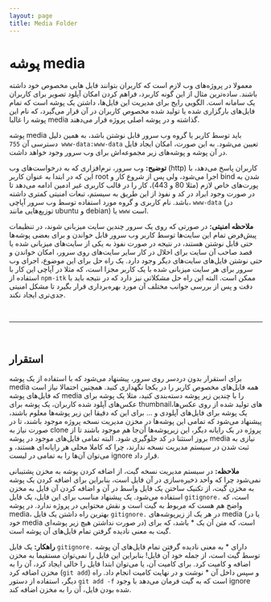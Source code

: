 ```yaml
---
layout: page
title: Media Folder
---
```


# پوشه media

معمولا در پروژه‌های وب لازم است که کاربران بتوانند فایل هایی مخصوص خود داشته باشند.
ساده‌ترین مثال از این گونه کاربرد، فراهم کردن امکان آپلود تصویر برای کاربران یک سامانه است.
الگویی رایج برای مدیریت این فایل‌ها، داشتن یک پوشه است که تمام فایل‌های بارگزاری شده یا تولید شده مخصوص
کاربران در آن قرار می‌گیرد، که نام این پوشه را غالبا media گذاشته و در پوشه اصلی پروژه قرار می‌دهند.

پوشه media باید توسط کاربر یا گروه وب سرور قابل نوشتن باشد، به همین دلیل دسترسی آن `755 www-data:www-data`
تعیین می‌شود. به این صورت، امکان ایجاد فایل در آن پوشه و پوشه‌های زیر مجموعه‌اش برای وب سرور وجود خواهد داشت.

**توضیح:** وب سرور، نرم‌افزاری که به درخواست‌های وب (http) کاربران پاسخ می‌دهد، با این که در ابتدا به عنوان
کاربر root اجرا می‌شود، ولی پس از شروع کار و bind شدن به پورت‌های خاص لازم (مثلا 80 و 443)، کار را در قالب کاربری غیر ادمین 
ادامه می‌دهد تا در صورت وجود ایراد در کد و نفوذ از این طریق به سیستم، تبعات امنیتی کمتری داشته باشد. نام کاربری و گروه
مورد استفاده توسط وب سرور آپاچی، `www-data` (در توزیع‌هایی مانند ubuntu و debian) یا `www` است.

**ملاحظه امنیتی:** در صورتی که روی یک سرور چندین سایت میزبانی شوند، در تنظیمات پیش‌فرض تمام این سایت‌ها توسط کاربر
وب سرور قابل خواندن و برای بعضی پوشه‌ها حتی قابل نوشتن هستند، در نتیجه در صورت نفوذ به یکی از سایت‌های میزبانی شده
یا قصد صاحب آن سایت برای اخلال در کار سایر سایت‌های روی سرور، امکان خواندن و حتی نوشتن فایل‌های سایت‌های دیگر وجود
دارد. یک راه حل برای این موضوع، اجرای وب سرور برای هر سایت میزبانی شده با یک کاربر مجزا است، که مثلا در آپاچی این
کار با استفاده از `npm-itk` ممکن است. البته این راه حل مشکلاتی نیز دارد که در نتیجه باید با دقت و پس از بررسی جوانب مختلف 
آن مورد بهره‌برداری قرار بگیرد تا مشکل امنیتی جدی‌تری ایجاد نکند.

<br/>

-------------------
<br/>

## استقرار

برای استقرار بدون دردسر روی سرور، پیشنهاد می‌شود که با استفاده از یک پوشه media همه فایل‌های مخصوص کاربر
را در یکجا نگهداری کنید. همچنین احتمالا نیاز است که فایل‌های پوشه media را با چندین زیر پوشه دسته‌بندی کنید، مثلا یک پوشه
برای عکس‌های آپلود شده کاربران، یک پوشه برای thumbnailهای تولید شده از روی عکس‌ها، یک پوشه برای فایل‌های آپلودی و ...
برای این که دقیقا این زیر پوشه‌ها معلوم باشند، پیشنهاد می‌شود که تمامی این پوشه‌ها در مخزن مدیریت نسخه پروژه موجود باشند،
تا در صورت نیاز به clone پروژه در یک رایانه دیگر، این زیرپوشه‌ها آن‌جا هم موجود باشند تا از بروز استثنا در کد جلوگیری شود.
البته تمامی فایل‌های موجود در پوشه media نیازی به ثبت شدن در سیستم مدیریت نسخه ندارند، چرا که کاملا محلی هر رایانه‌ای
هستند، و می‌توان آن‌ها را به تمامی در لیست ignore قرار داد.

**ملاحظه:** در سیستم مدیریت نسخه گیت، از اضافه کردن پوشه به مخزن پشتیبانی نمی‌شود چرا که واحد ذخیره‌سازی در آن فایل
است، بنابراین برای اضافه کردن یک پوشه به مخزن گیت، از تکنیک ساختن یک فایل واسط در آن و اضافه کردن آن فایل به مخزن استفاده
می‌شود. یک پیشنهاد مناسب برای این فایل، یک فایل `gitignore.` است، که واضح هم هست که مربوط به گیت است و نقش محتوایی
در پروژه ندارد. در پوشه media، بهترین راه داشتن یک فایل `gitignore.` در هر یک از زیرپوشه‌های media (یا در خود media در صورت
نداشتن هیچ زیر پوشه‌ای) است، که متن آن یک * باشد، که برای گیت به معنی نادیده گرفتن تمام فایل‌های آن پوشه است.

**راهکار:** یک فایل `gitignore.` دارای * به معنی نادیده گرفتن تمام فایل‌های آن پوشه توسط گیت است، از جمله خود آن فایل!
بنابراین این فایل را نمی‌توان مستقیما به مخزن اضافه و کامیت کرد. برای کامیت آن، یا می‌توان ابتدا فایل را خالی ایجاد کرد، آن را به
مخزن اضافه کرد (`git add`) و سپس داخل آن * نوشت و در نهایت کامیت انجام داد. راه دیگر، استفاده از دستور `git add -f` 
است که به گیت فرمان می‌دهد با وجود ignore شده بودن فایل، آن را به مخزن اضافه کند.

